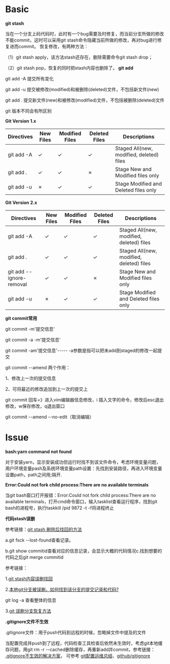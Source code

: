 
# Basic #
**git stash**

当在一个分支上码代码时，此时有一个bug需要及时修复，而当前分支所做的修改不能commit，这时可以采用git stash命令隐藏当前所做的修改，再对bug进行修复进而commit。
恢复修改，有两种方法：

（1）git stash apply，该方法stash还存在，删除需要命令git stash drop；

（2）git stash pop，恢复的同时把stash内容也删除了。
**git add**

git add -A 提交所有变化

git add -u 提交被修改(modified)和被删除(deleted)文件，不包括新文件(new)

git add . 提交新文件(new)和被修改(modified)文件，不包括被删除(deleted)文件

git 版本不同会有所区别

**Git Version 1.x**

Directives|New Files|Modified Files|Deleted Files|Descriptions
|----------------|---------------|---------------|----------------|-----------|
git add -A|&check;|&check;|&check;|Staged All(new, modified, deleted) files
git add .|&check;|&check;|&cross;|Stage New and Modified files only
git add -u|&cross;|&check;|&check;|Stage Modified and Deleted files only

**Git Version 2.x**

Directives|New Files|Modified Files|Deleted Files|Descriptions
|----------------|---------------|---------------|----------------|-----------|
git add -A|&check;|&check;|&check;|Staged All(new, modified, deleted) files
git add .|&check;|&check;|&check;|Staged All(new, modified, deleted) files
git add --ignore-removal|&check;|&check;|&cross;|Stage New and Modified files only
git add -u|&cross;|&check;|&check;|Stage Modified and Deleted files only


**git commit常用**

git commit -m'提交信息'

git commit -a -m'提交信息'

git commit -am'提交信息'----- -a参数是指可以把未add到staged的修改一起提交

git commit --amend 两个作用：

1、修改上一次的提交信息

2、可将最近的修改追加到上一次的提交上

git commit 回车=》进入vim编辑器信息修改，i 插入文字的命令，修改后esc退出修改，w保存修改，q退出窗口

git commit --amend --no-edit（取消编辑）
# Issue #
**bash:yarn command not found**

对于安装yarn，显示安装成功但运行时找不到该文件命令，考虑环境变量问题，用户环境变量pash及系统环境变量path设置：先找到安装路径，再进入环境变量设置path，path之间用;隔开.

**Error:Could not fork child process:There are no available terminals**

当git bash窗口打开报错：Error:Could not fork child process:There are no available terminals，打开cmd命令窗口，输入tasklist查看运行程序，找到git bash的进程号，执行taskkill /pid 9872 -t -f将进程终止

**代码stash误删**

参考链接：[git stash 删除后找回的方法](https://blog.csdn.net/gang123123123/article/details/84253427)

a.git fsck --lost-found查看记录。

b.git show commitid查看对应的信息记录，会显示大概的代码情况c.找到想要的代码之后git merge commitid

参考链接：

1.[git stash内容误删找回](https://www.jianshu.com/p/8452eff3a75e)

2.[本地git分支被误删，如何找到该分支的提交记录和代码?](https://juejin.im/post/6844903907592765448)

git log -a 查看整体的信息

3.[git 误删分支恢复方法](https://blog.csdn.net/fdipzone/article/details/50616386)

**.gitignore文件不生效**

.gitignore文件：用于push代码到远程的时候，忽略掉文件中提及的文件

当配置完成并push到了远程，代码检查工具检查后依然未生效时，考虑git本地缓存问题，用git rm -r --cached删除缓存，再重新add并commit，参考链接： [.gitignore不生效的解决方案](https://blog.csdn.net/zwkkkk1/article/details/83550032)，
可参考 [git配置运维总结](https://www.cnblogs.com/kevingrace/p/5690241.html)、[github/gitignore](https://github.com/github/gitignore)
